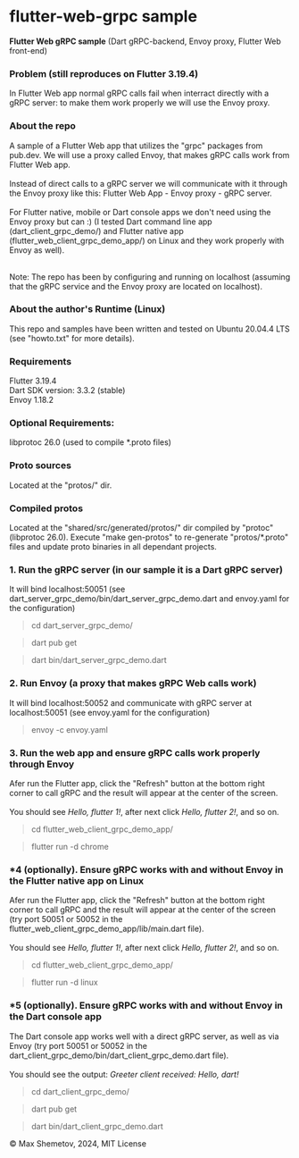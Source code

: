 # flutter-web-grpc sample

<b>Flutter Web gRPC sample</b> (Dart gRPC-backend, Envoy proxy, Flutter Web front-end)

<h3>Problem (still reproduces on Flutter 3.19.4)</h3>
In Flutter Web app normal gRPC calls fail when interract directly with a gRPC server: to make them work properly we will use the Envoy proxy.

<h3>About the repo</h3>
A sample of a Flutter Web app that utilizes the "grpc" packages from pub.dev.
We will use a proxy called Envoy, that makes gRPC calls work from Flutter Web app.<br/><br/>
Instead of direct calls to a gRPC server we will communicate with it through the Envoy proxy like this: Flutter Web App - Envoy proxy - gRPC server.<br/><br/>
For Flutter native, mobile or Dart console apps we don't need using the Envoy proxy but can :) (I tested Dart command line app (dart_client_grpc_demo/) and Flutter native app (flutter_web_client_grpc_demo_app/) on Linux and they work properly with Envoy as well).
<br/><br/>

Note: The repo has been by configuring and running on localhost (assuming that the gRPC service and the Envoy proxy are located on localhost).


<h3>About the author's Runtime (Linux)</h3>
This repo and samples have been written and tested on Ubuntu 20.04.4 LTS (see "howto.txt" for more details).

<h3>Requirements</h3>
Flutter 3.19.4<br/>
Dart SDK version: 3.3.2 (stable)<br/>
Envoy 1.18.2<br/>

<h3>Optional Requirements:</h3>
libprotoc 26.0 (used to compile *.proto files)

### Proto sources
Located at the "protos/" dir.

### Compiled protos
Located at the "shared/src/generated/protos/" dir compiled by "protoc" (libprotoc 26.0).
Execute "make gen-protos" to re-generate "protos/*.proto" files and update proto binaries in all dependant projects.

<h3>1. Run the gRPC server (in our sample it is a Dart gRPC server)</h3>

It will bind localhost:50051 (see dart_server_grpc_demo/bin/dart_server_grpc_demo.dart and envoy.yaml for the configuration)

> cd dart_server_grpc_demo/

> dart pub get

> dart bin/dart_server_grpc_demo.dart

<h3>2. Run Envoy (a proxy that makes gRPC Web calls work)</h3>

It will bind localhost:50052 and communicate with gRPC server at localhost:50051 (see envoy.yaml for the configuration)

> envoy -c envoy.yaml

<h3>3. Run the web app and ensure gRPC calls work properly through Envoy</h3>

Afer run the Flutter app, click the "Refresh" button at the bottom right corner to call gRPC and the result will appear at the center of the screen.
<br/><br/>
You should see *Hello, flutter 1!*, after next click *Hello, flutter 2!*, and so on.

> cd flutter_web_client_grpc_demo_app/

> flutter run -d chrome

<h3>*4 (optionally). Ensure gRPC works with and without Envoy in the Flutter native app on Linux</h3>

Afer run the Flutter app, click the "Refresh" button at the bottom right corner to call gRPC and the result will appear at the center of the screen (try port 50051 or 50052 in the flutter_web_client_grpc_demo_app/lib/main.dart file).
<br/><br/>
You should see *Hello, flutter 1!*, after next click *Hello, flutter 2!*, and so on.

> cd flutter_web_client_grpc_demo_app/

> flutter run -d linux

<h3>*5 (optionally). Ensure gRPC works with and without Envoy in the Dart console app</h3>

The Dart console app works well with a direct gRPC server, as well as via Envoy (try port 50051 or 50052 in the dart_client_grpc_demo/bin/dart_client_grpc_demo.dart file).
<br/><br/>
You should see the output: *Greeter client received: Hello, dart!*

> cd dart_client_grpc_demo/

> dart pub get

> dart bin/dart_client_grpc_demo.dart


© Max Shemetov, 2024, MIT License
